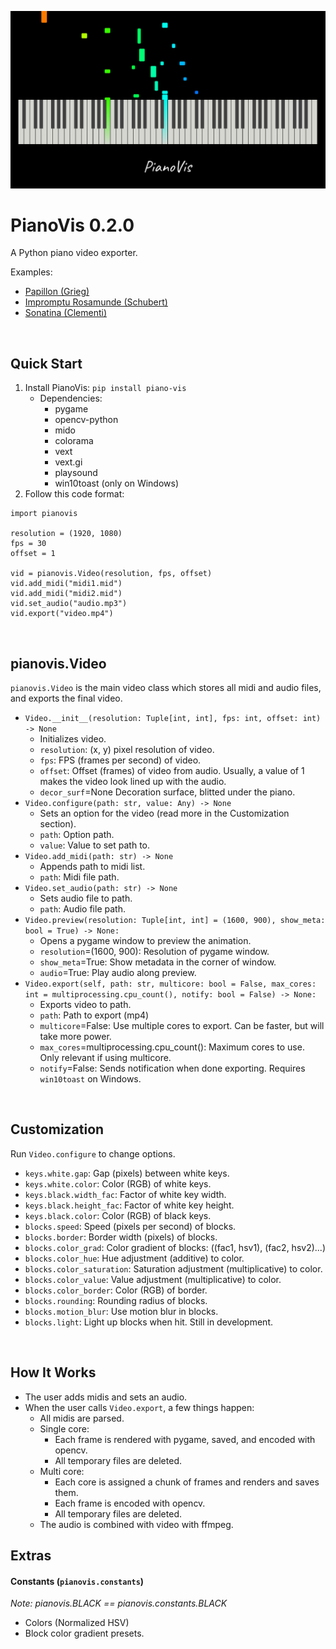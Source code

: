 ![logo](pianovis/images/logo_large.png)

# PianoVis 0.2.0

A Python piano video exporter.

Examples:
* [Papillon (Grieg)](https://www.youtube.com/watch?v=mUAQ6-2oa2w)
* [Impromptu Rosamunde (Schubert)](https://www.youtube.com/watch?v=y0lmpqP2AGY)
* [Sonatina (Clementi)](https://www.youtube.com/watch?v=kfebLsnU1qE)

<br>

## Quick Start

1. Install PianoVis: `pip install piano-vis`
    * Dependencies:
        * pygame
        * opencv-python
        * mido
        * colorama
        * vext
        * vext.gi
        * playsound
        * win10toast (only on Windows)
2. Follow this code format:
```
import pianovis

resolution = (1920, 1080)
fps = 30
offset = 1

vid = pianovis.Video(resolution, fps, offset)
vid.add_midi("midi1.mid")
vid.add_midi("midi2.mid")
vid.set_audio("audio.mp3")
vid.export("video.mp4")
```

<br>

## pianovis.Video

`pianovis.Video` is the main video class which stores all midi and audio files, and exports the final video.
* `Video.__init__(resolution: Tuple[int, int], fps: int, offset: int) -> None`
    * Initializes video.
    * `resolution`: (x, y) pixel resolution of video.
    * `fps`: FPS (frames per second) of video.
    * `offset`: Offset (frames) of video from audio. Usually, a value of 1 makes the video look lined up with the audio.
    * `decor_surf`=None Decoration surface, blitted under the piano.
* `Video.configure(path: str, value: Any) -> None`
    * Sets an option for the video (read more in the Customization section).
    * `path`: Option path.
    * `value`: Value to set path to.
* `Video.add_midi(path: str) -> None`
    * Appends path to midi list.
    * `path`: Midi file path.
* `Video.set_audio(path: str) -> None`
    * Sets audio file to path.
    * `path`: Audio file path.
* `Video.preview(resolution: Tuple[int, int] = (1600, 900), show_meta: bool = True) -> None:`
    * Opens a pygame window to preview the animation.
    * `resolution`=(1600, 900): Resolution of pygame window.
    * `show_meta`=True: Show metadata in the corner of window.
    * `audio`=True: Play audio along preview.
* `Video.export(self, path: str, multicore: bool = False, max_cores: int = multiprocessing.cpu_count(), notify: bool = False) -> None:`
    * Exports video to path.
    * `path`: Path to export (mp4)
    * `multicore`=False: Use multiple cores to export. Can be faster, but will take more power.
    * `max_cores`=multiprocessing.cpu_count(): Maximum cores to use. Only relevant if using multicore.
    * `notify`=False: Sends notification when done exporting. Requires `win10toast` on Windows.

<br>

## Customization

Run `Video.configure` to change options.
* `keys.white.gap`: Gap (pixels) between white keys.
* `keys.white.color`: Color (RGB) of white keys.
* `keys.black.width_fac`: Factor of white key width.
* `keys.black.height_fac`: Factor of white key height.
* `keys.black.color`: Color (RGB) of black keys.
* `blocks.speed`: Speed (pixels per second) of blocks.
* `blocks.border`: Border width (pixels) of blocks.
* `blocks.color_grad`: Color gradient of blocks: ((fac1, hsv1), (fac2, hsv2)...)
* `blocks.color_hue`: Hue adjustment (additive) to color.
* `blocks.color_saturation`: Saturation adjustment (multiplicative) to color.
* `blocks.color_value`: Value adjustment (multiplicative) to color.
* `blocks.color_border`: Color (RGB) of border.
* `blocks.rounding`: Rounding radius of blocks.
* `blocks.motion_blur`: Use motion blur in blocks.
* `blocks.light`: Light up blocks when hit. Still in development.

<br>

## How It Works

* The user adds midis and sets an audio.
* When the user calls `Video.export`, a few things happen:
    * All midis are parsed.
    * Single core:
        * Each frame is rendered with pygame, saved, and encoded with opencv.
        * All temporary files are deleted.
    * Multi core:
        * Each core is assigned a chunk of frames and renders and saves them.
        * Each frame is encoded with opencv.
        * All temporary files are deleted.
    * The audio is combined with video with ffmpeg.

## Extras

#### Constants (`pianovis.constants`)
_Note: pianovis.BLACK == pianovis.constants.BLACK_
* Colors (Normalized HSV)
* Block color gradient presets.
